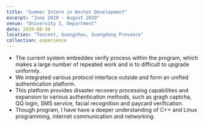 ```yaml
---
title: "Summer Intern in Wechat Development"
excerpt: "June 2020 - August 2020"
venue: "University 1, Department"
date: 2020-08-30
location: "Tencent, Guangzhou, Guangdong Provance"
collection: experience
---
```



  - The current system embeddes verify process within the program, which makes a large number of repeated work and is to difficult to upgrade uniformly. 
  - We integrated various protocol interface outside and form an unified authentication platform.
  - This platform provides disaster recovery processing capabilities and expansion to various authentication methods, such as gragh captcha, QQ login, SMS service, facial recognition and paycard verification.
  - Though program, I have have a deeper understanding of C++ and Linux programming, internet communication and networking.
